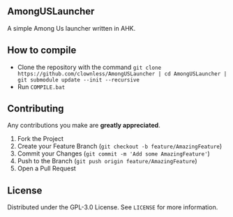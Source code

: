 ## AmongUSLauncher
A simple Among Us launcher written in AHK.

## How to compile
- Clone the repository with the command `git clone https://github.com/clownless/AmongUSLauncher | cd AmongUSLauncher | git submodule update --init --recursive`
- Run `COMPILE.bat`

## Contributing

Any contributions you make are **greatly appreciated**.

1. Fork the Project
2. Create your Feature Branch (`git checkout -b feature/AmazingFeature`)
3. Commit your Changes (`git commit -m 'Add some AmazingFeature'`)
4. Push to the Branch (`git push origin feature/AmazingFeature`)
5. Open a Pull Request

## License

Distributed under the GPL-3.0 License. See `LICENSE` for more information.
